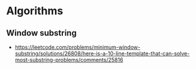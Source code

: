 # Algorithms

## Window substring
- https://leetcode.com/problems/minimum-window-substring/solutions/26808/here-is-a-10-line-template-that-can-solve-most-substring-problems/comments/25816